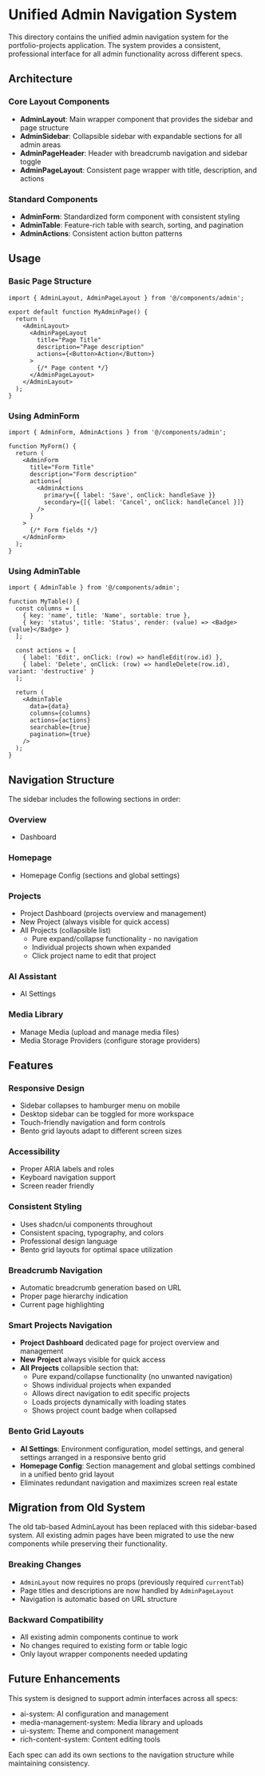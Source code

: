 # Unified Admin Navigation System

This directory contains the unified admin navigation system for the portfolio-projects application. The system provides a consistent, professional interface for all admin functionality across different specs.

## Architecture

### Core Layout Components

- **AdminLayout**: Main wrapper component that provides the sidebar and page structure
- **AdminSidebar**: Collapsible sidebar with expandable sections for all admin areas
- **AdminPageHeader**: Header with breadcrumb navigation and sidebar toggle
- **AdminPageLayout**: Consistent page wrapper with title, description, and actions

### Standard Components

- **AdminForm**: Standardized form component with consistent styling
- **AdminTable**: Feature-rich table with search, sorting, and pagination
- **AdminActions**: Consistent action button patterns

## Usage

### Basic Page Structure

```tsx
import { AdminLayout, AdminPageLayout } from '@/components/admin';

export default function MyAdminPage() {
  return (
    <AdminLayout>
      <AdminPageLayout
        title="Page Title"
        description="Page description"
        actions={<Button>Action</Button>}
      >
        {/* Page content */}
      </AdminPageLayout>
    </AdminLayout>
  );
}
```

### Using AdminForm

```tsx
import { AdminForm, AdminActions } from '@/components/admin';

function MyForm() {
  return (
    <AdminForm
      title="Form Title"
      description="Form description"
      actions={
        <AdminActions
          primary={{ label: 'Save', onClick: handleSave }}
          secondary={[{ label: 'Cancel', onClick: handleCancel }]}
        />
      }
    >
      {/* Form fields */}
    </AdminForm>
  );
}
```

### Using AdminTable

```tsx
import { AdminTable } from '@/components/admin';

function MyTable() {
  const columns = [
    { key: 'name', title: 'Name', sortable: true },
    { key: 'status', title: 'Status', render: (value) => <Badge>{value}</Badge> }
  ];

  const actions = [
    { label: 'Edit', onClick: (row) => handleEdit(row.id) },
    { label: 'Delete', onClick: (row) => handleDelete(row.id), variant: 'destructive' }
  ];

  return (
    <AdminTable
      data={data}
      columns={columns}
      actions={actions}
      searchable={true}
      pagination={true}
    />
  );
}
```

## Navigation Structure

The sidebar includes the following sections in order:

### Overview
- Dashboard

### Homepage
- Homepage Config (sections and global settings)

### Projects
- Project Dashboard (projects overview and management)
- New Project (always visible for quick access)
- All Projects (collapsible list)
  - Pure expand/collapse functionality - no navigation
  - Individual projects shown when expanded
  - Click project name to edit that project

### AI Assistant
- AI Settings

### Media Library
- Manage Media (upload and manage media files)
- Media Storage Providers (configure storage providers)

## Features

### Responsive Design
- Sidebar collapses to hamburger menu on mobile
- Desktop sidebar can be toggled for more workspace
- Touch-friendly navigation and form controls
- Bento grid layouts adapt to different screen sizes

### Accessibility
- Proper ARIA labels and roles
- Keyboard navigation support
- Screen reader friendly

### Consistent Styling
- Uses shadcn/ui components throughout
- Consistent spacing, typography, and colors
- Professional design language
- Bento grid layouts for optimal space utilization

### Breadcrumb Navigation
- Automatic breadcrumb generation based on URL
- Proper page hierarchy indication
- Current page highlighting

### Smart Projects Navigation
- **Project Dashboard** dedicated page for project overview and management
- **New Project** always visible for quick access
- **All Projects** collapsible section that:
  - Pure expand/collapse functionality (no unwanted navigation)
  - Shows individual projects when expanded
  - Allows direct navigation to edit specific projects
  - Loads projects dynamically with loading states
  - Shows project count badge when collapsed

### Bento Grid Layouts
- **AI Settings**: Environment configuration, model settings, and general settings arranged in a responsive bento grid
- **Homepage Config**: Section management and global settings combined in a unified bento grid layout
- Eliminates redundant navigation and maximizes screen real estate

## Migration from Old System

The old tab-based AdminLayout has been replaced with this sidebar-based system. All existing admin pages have been migrated to use the new components while preserving their functionality.

### Breaking Changes
- `AdminLayout` now requires no props (previously required `currentTab`)
- Page titles and descriptions are now handled by `AdminPageLayout`
- Navigation is automatic based on URL structure

### Backward Compatibility
- All existing admin components continue to work
- No changes required to existing form or table logic
- Only layout wrapper components needed updating

## Future Enhancements

This system is designed to support admin interfaces across all specs:
- ai-system: AI configuration and management
- media-management-system: Media library and uploads
- ui-system: Theme and component management
- rich-content-system: Content editing tools

Each spec can add its own sections to the navigation structure while maintaining consistency.